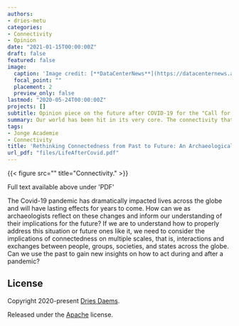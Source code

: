 ```yaml
---
authors:
- dries-metu
categories:
- Connectivity
- Opinion
date: "2021-01-15T00:00:00Z"
draft: false
featured: false
image:
  caption: 'Image credit: [**DataCenterNews**](https://datacenternews.asia/story/centurylink-expands-network-connectivity-options-global-data-centre-customers)'
  focal_point: ""
  placement: 2
  preview_only: false
lastmod: "2020-05-24T00:00:00Z"
projects: []
subtitle: Opinion piece on the future after COVID-19 for the "Call for Inspiration" from the Jonge Academie. To be published in Maja.
summary: Our world has been hit in its very core. The connectivity that so characterises our modern world, is also one of the drivers of the pandamic that wanders through our society. Can we rethink this connectivity in a way that it addresses this brave new world? And can we use a historical lens to aid this rethinking?
tags:
- Jonge Academie
- Connectivity
title: 'Rethinking Connectedness from Past to Future: An Archaeological Perspective on the Covid-19 Pandemic..'
url_pdf: "files/LifeAfterCovid.pdf"
---
```


{{< figure src="" title="Connectivity." >}}

Full text available above under 'PDF'

The Covid-19 pandemic has dramatically impacted lives across the globe and will have lasting effects for years to come. How can we as archaeologists reflect on these changes and inform our understanding of their implications for the future? If we are to understand how to properly address this situation or future ones like it, we need to consider the implications of connectedness on multiple scales, that is, interactions and exchanges between people, groups, societies, and states across the globe. Can we use the past to gain new insights on how to act during and after a pandemic?


## License

Copyright 2020-present [Dries Daems](https://driesdaems.com).

Released under the [Apache](https://github.com/driesdaems10/website/LICENSE.md) license.
